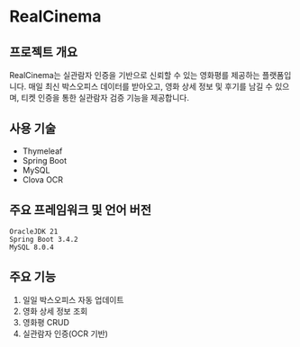 # RealCinema

## 프로젝트 개요
RealCinema는 실관람자 인증을 기반으로 신뢰할 수 있는 영화평를 제공하는 플랫폼입니다.
매일 최신 박스오피스 데이터를 받아오고, 영화 상세 정보 및 후기를 남길 수 있으며,
티켓 인증을 통한 실관람자 검증 기능을 제공합니다.

## 사용 기술
- Thymeleaf
- Spring Boot
- MySQL
- Clova OCR

## 주요 프레임워크 및 언어 버전
```
OracleJDK 21
Spring Boot 3.4.2
MySQL 8.0.4
```

## 주요 기능
1. 일일 박스오피스 자동 업데이트
2. 영화 상세 정보 조회
3. 영화평 CRUD
4. 실관람자 인증(OCR 기반)
